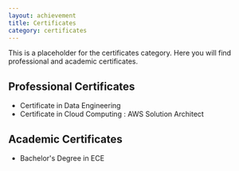 ```yaml
---
layout: achievement
title: Certificates
category: certificates
---
```



This is a placeholder for the certificates category. Here you will find professional and academic certificates.

## Professional Certificates
- Certificate in Data Engineering
- Certificate in Cloud Computing : AWS Solution Architect

## Academic Certificates
- Bachelor's Degree in ECE
